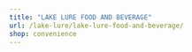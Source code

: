 ```yaml
---
title: "LAKE LURE FOOD AND BEVERAGE"
url: /lake-lure/lake-lure-food-and-beverage/
shop: convenience
---
```

